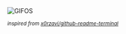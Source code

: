 <div align="justify">
<picture>
    <source media="(prefers-color-scheme: dark)" srcset="https://i.ibb.co/8Dppx9LP/output-gif.gif">
    <source media="(prefers-color-scheme: light)" srcset="https://i.ibb.co/8Dppx9LP/output-gif.gif">
    <img alt="GIFOS" src="https://i.ibb.co/8Dppx9LP/output-gif.gif">
</picture>

<sub><i>inspired from [x0rzavi/github-readme-terminal](https://github.com/x0rzavi/github-readme-terminal)</i></sub>

</div>

<!-- Image deletion URL: https://ibb.co/kgffDXsq/b68713a36bbed5b388701a2738f640bf -->